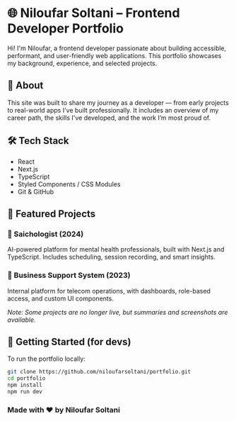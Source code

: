 # 🌐 Niloufar Soltani – Frontend Developer Portfolio

Hi! I'm Niloufar, a frontend developer passionate about building accessible, performant, and user-friendly web applications. This portfolio showcases my background, experience, and selected projects.

## 🧭 About

This site was built to share my journey as a developer — from early projects to real-world apps I've built professionally. It includes an overview of my career path, the skills I've developed, and the work I’m most proud of.

## 🛠️ Tech Stack

- React
- Next.js
- TypeScript
- Styled Components / CSS Modules
- Git & GitHub

## 📁 Featured Projects

### 🔹 Saichologist (2024)
AI-powered platform for mental health professionals, built with Next.js and TypeScript. Includes scheduling, session recording, and smart insights.

### 🔹 Business Support System (2023)
Internal platform for telecom operations, with dashboards, role-based access, and custom UI components.

*Note: Some projects are no longer live, but summaries and screenshots are available.*

## 🚀 Getting Started (for devs)

To run the portfolio locally:

```bash
git clone https://github.com/niloufarsoltani/portfolio.git
cd portfolio
npm install
npm run dev

```

### Made with ❤️ by Niloufar Soltani
